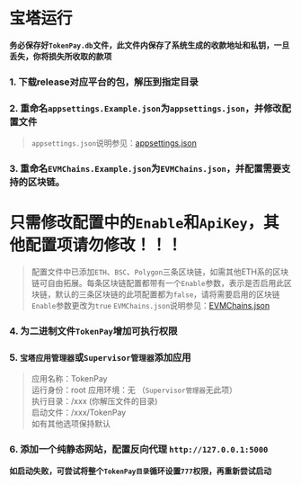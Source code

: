 # 宝塔运行

**务必保存好`TokenPay.db`文件，此文件内保存了系统生成的收款地址和私钥，一旦丢失，你将损失所收取的款项**

### 1. 下载release对应平台的包，解压到指定目录
### 2. 重命名`appsettings.Example.json`为`appsettings.json`，并修改配置文件
> `appsettings.json`说明参见：[appsettings.json](appsettings.md)
### 3. 重命名`EVMChains.Example.json`为`EVMChains.json`，并配置需要支持的区块链。
# 只需修改配置中的`Enable`和`ApiKey`，其他配置项请勿修改！！！
>配置文件中已添加`ETH`、`BSC`、`Polygon`三条区块链，如需其他ETH系的区块链可自由拓展。每条区块链配置都带有一个`Enable`参数，表示是否启用此区块链，默认的三条区块链的此项配置都为`false`，请将需要启用的区块链`Enable`参数更改为`true`
> `EVMChains.json`说明参见：[EVMChains.json](EVMChains.md)
### 4. 为二进制文件`TokenPay`增加可执行权限
### 5. `宝塔应用管理器`或`Supervisor管理器`添加应用
> 应用名称：TokenPay  
> 运行身份：root
> 应用环境：无 （`Supervisor管理器`无此项）  
> 执行目录：/xxx (你解压文件的目录)  
> 启动文件：/xxx/TokenPay  
> 如有其他选项保持默认  
### 6. 添加一个纯静态网站，配置反向代理 `http://127.0.0.1:5000`

**如启动失败，可尝试将整个`TokenPay目录`循环设置`777`权限，再重新尝试启动**
